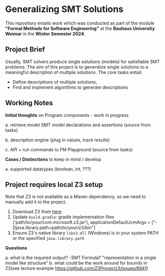 # Generalizing SMT Solutions

This repository entails work which was conducted as part of the module **"Formal Methods for Software Engineering"** at the **Bauhaus University Weimar** in the **Winter Semester 2024**.

## Project Brief

Usually, SMT solvers produce single solutions (models) for satisfiable SMT problems. The aim of this project is to generalize single solutions to a meaningful description of multiple solutions. The core tasks entail:

- Define descriptions of multiple solutions,
- Find and implement algorithms to generate descriptions

## Working Notes

**Initial thoughts** on Program components - work in progress

a. retrieve model SMT model declarations and assertions (source from tasks)

b. description engine (plug in values, track results)

c. API + run commands to FM Playground (source from tasks)

**Cases / Distinctions** to keep in mind / develop

a. supported datatypes (boolean, int, ???)

## Project requires local Z3 setup

Note that Z3 is not available as a Maven dependency, so we need to manually add it to the project.

1. Download Z3 from [here](https://github.com/Z3Prover/z3)
2. Update `build.gradle`: gradle implementation files ('path/to/your/com.microsoft.z3.jar'), applicationDefaultJvmArgs = ["-Djava.library.path=path/to/your/z3/bin"]
3. Ensure Z3's native library `libz3.dll` (Windows) is in your system PATH or the specified `java.library.path`

**Questions**

a. what is the required output? -SMT Formula? "representation in a single model like structure"
b. what could be the work around for bounds in Z3(see lecture example https://github.com/Z3Prover/z3/issues/6941)